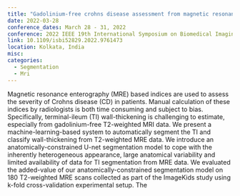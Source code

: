 ```yaml
---
title: "Gadolinium-free crohns disease assessment from magnetic resonance enterography data"
date: 2022-03-28
conference_dates: March 28 - 31, 2022
conference: 2022 IEEE 19th International Symposium on Biomedical Imaging (ISBI)
link: 10.1109/isbi52829.2022.9761473
location: Kolkata, India
misc:  
categories: 
  - Segmentation
  - Mri
---
```

Magnetic resonance enterography (MRE) based indices are used to assess the severity of Crohns disease (CD) in patients. Manual calculation of these indices by radiologists is both time consuming and subject to bias. Specifically, terminal-ileum (TI) wall-thickening is challenging to estimate, especially from gadolinium-free T2-weighted MRI data. We present a machine-learning-based system to automatically segment the TI and classify wall-thickening from T2-weighted MRE data. We introduce an anatomically-constrained U-net segmentation model to cope with the inherently heterogeneous appearance, large anatomical variability and limited availability of data for TI segmentation from MRE data. We evaluated the added-value of our anatomically-constrained segmentation model on 180 T2-weighted MRE scans collected as part of the ImageKids study using k-fold cross-validation experimental setup. The
                    